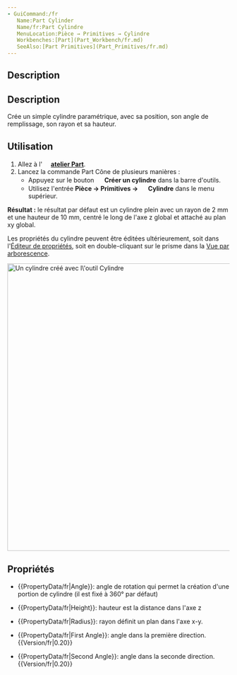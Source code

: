 ```yaml
---
- GuiCommand:/fr
   Name:Part Cylinder
   Name/fr:Part Cylindre
   MenuLocation:Pièce → Primitives → Cylindre
   Workbenches:[Part](Part_Workbench/fr.md)
   SeeAlso:[Part Primitives](Part_Primitives/fr.md)
---
```


## Description


<div class="mw-translate-fuzzy">

## Description 

Crée un simple cylindre paramétrique, avec sa position, son angle de remplissage, son rayon et sa hauteur.


</div>

## Utilisation

1.  Allez à l\'**<img src="images/Workbench_Part.svg" width=16px> [atelier Part](Part_Workbench/fr.md)**.
2.  Lancez la commande Part Cône de plusieurs manières :
    -   Appuyez sur le bouton **<img src="images/Part_Cylinder.svg" width=16px> Créer un cylindre** dans la barre d\'outils.
    -   Utilisez l\'entrée **Pièce → Primitives → <img src="images/Part_Cylinder.svg" width=16px> Cylindre** dans le menu supérieur.

**Résultat :** le résultat par défaut est un cylindre plein avec un rayon de 2 mm et une hauteur de 10 mm, centré le long de l\'axe z global et attaché au plan xy global.

Les propriétés du cylindre peuvent être éditées ultérieurement, soit dans l\'[Éditeur de propriétés](Property_editor/fr.md), soit en double-cliquant sur le prisme dans la [Vue par arborescence](Tree_view/fr.md).

<img alt="Un cylindre créé avec l\'outil Cylindre" src=images/cylinder.png  style="width:650px;">

## Propriétés

-    {{PropertyData/fr|Angle}}: angle de rotation qui permet la création d\'une portion de cylindre (il est fixé à 360° par défaut)

-    {{PropertyData/fr|Height}}: hauteur est la distance dans l\'axe z

-    {{PropertyData/fr|Radius}}: rayon définit un plan dans l\'axe x-y.

-    {{PropertyData/fr|First Angle}}: angle dans la première direction. {{Version/fr|0.20}}

-    {{PropertyData/fr|Second Angle}}: angle dans la seconde direction. {{Version/fr|0.20}}





 
